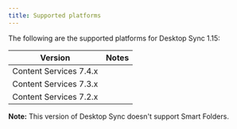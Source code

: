 ```yaml
---
title: Supported platforms
---
```


The following are the supported platforms for Desktop Sync 1.15:

| Version | Notes |
| ------- | ----- |
| Content Services 7.4.x | |
| Content Services 7.3.x | |
| Content Services 7.2.x | |

**Note:** This version of Desktop Sync doesn't support Smart Folders.
